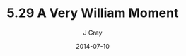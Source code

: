 ---
title: '5.29 A Very William Moment'
alt: 'Mysteries of the Arcana'
date: '2014-07-10'
author: 'J Gray'
artist: 'Keira'
chapter: '5 Inn Trouble'
filler: false
---